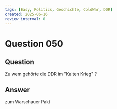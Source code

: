 ```yaml
---
tags: [Easy, Politics, Geschichte, ColdWar, DDR]
created: 2025-06-16
review_interval: 0
---
```


# Question 050

## Question

Zu wem gehörte die DDR im "Kalten Krieg" ?

## Answer

zum Warschauer Pakt
